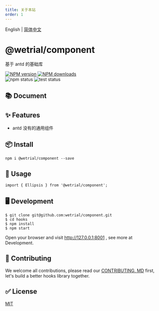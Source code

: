 ```yaml
---
title: 关于本站
order: 1
---
```


English | [简体中文](./README_zh-CN.md)

# @wetrial/component

基于 antd 的基础库

[![NPM version][image-1]][1] [![NPM downloads][image-2]][2]  
![npm status][image-npm] ![test status][image-test]

## 📚 Document

## ✨ Features

- antd 没有的通用组件

## 📦 Install

```
npm i @wetrial/component --save
```

## 🔨 Usage

```
import { Ellipsis } from '@wetrial/component';
```

## 🖥 Development

```
$ git clone git@github.com:wetrial/component.git
$ cd hooks
$ npm install
$ npm start
```

Open your browser and visit http://127.0.0.1:8001 , see more at Development.

## 🤝 Contributing

We welcome all contributions, please read our [CONTRIBUTING. MD](https://github.com/wetrial/component/blob/master/CONTRIBUTING.MD) first, let's build a better hooks library together.

## ✅ License

[MIT](https://github.com/umijs/umi/blob/master/LICENSE)

[1]: https://www.npmjs.com/package/@wetrial/component
[2]: https://npmjs.org/package/@wetrial/component
[image-1]: https://img.shields.io/npm/v/@wetrial/component.svg?style=flat
[image-2]: https://img.shields.io/npm/dm/@wetrial/component.svg?style=flat
[image-npm]: https://github.com/wetrial/component/workflows/Publish%20NPM/badge.svg
[image-test]: https://github.com/wetrial/component/workflows/TEST/badge.svg
